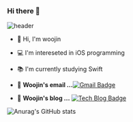 ### Hi there 👋
![header](https://capsule-render.vercel.app/api?type=soft&color=4D75DB&section=header&text=woojin's%20github&fontColor=ffffff)

- 👋   Hi, I'm woojin
- 💻   I'm intereseted in iOS programming
- 📚   I'm currently studying Swift

- 📮  **Woojin's email ...**[![Gmail Badge](https://img.shields.io/badge/Gmail-d14836?style=flat-square&logo=Gmail&logoColor=white&link=mailto:absolute0017@gmail.com)](mailto:absolute0017@gmail.com)

- 📒  **Woojin's blog ...** [![Tech Blog Badge](http://img.shields.io/badge/-Tech%20blog-black?style=flat-square&logo=blogger&logoColor=white&link=https://cana17.tistory.com/)](https://cana17.tistory.com/)
   
![Anurag's GitHub stats](https://github-readme-stats.vercel.app/api?username=woojinchoi17&show_icons=true&theme=cobalt)  

<!--
**woojinchoi17/woojinchoi17** is a ✨ _special_ ✨ repository because its `README.md` (this file) appears on your GitHub profile.

Here are some ideas to get you started:

- 🔭 I’m currently working on ...
- 🌱 I’m currently learning ...
- 👯 I’m looking to collaborate on ...
- 🤔 I’m looking for help with ...
- 💬 Ask me about ...
- 📫 How to reach me: ...
- 😄 Pronouns: ...
- ⚡ Fun fact: ...
-->

